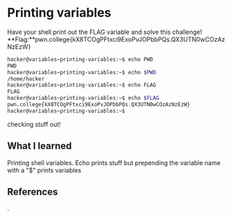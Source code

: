 # Printing variables
Have your shell print out the FLAG variable and solve this challenge!
**Flag:**pwn.college{kX8TCOgPFtxci9ExoPvJOPbbPQs.QX3UTN0wCOzAzNzEzW}



```bash
hacker@variables~printing-variables:~$ echo PWD
PWD
hacker@variables~printing-variables:~$ echo $PWD
/home/hacker
hacker@variables~printing-variables:~$ echo FLAG
FLAG
hacker@variables~printing-variables:~$ echo $FLAG
pwn.college{kX8TCOgPFtxci9ExoPvJOPbbPQs.QX3UTN0wCOzAzNzEzW}
hacker@variables~printing-variables:~$ 

```
checking stuff out!
## What I learned
Printing shell variables. Echo prints stuff
but prepending the variable name with a "$" prints variables

## References 
.